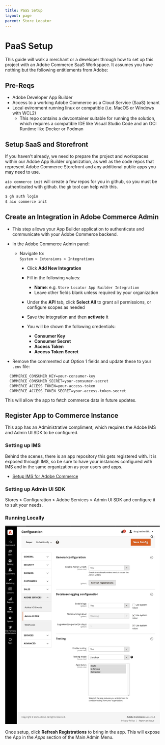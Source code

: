 ```yaml
---
title: PaaS Setup
layout: page
parent: Store Locator
---
```


# PaaS Setup

This guide will walk a merchant or a developer through how to set up this project with an Adobe Commerce SaaS Workspace. It assumes you have nothing but the following entitlements from Adobe:

## Pre-Reqs

* Adobe Developer App Builder 
* Access to a working Adobe Commerce as a Cloud Service (SaaS) tenant
* Local evironment running linux or compatible (i.e. MacOS or Windows with WCL2)
    * This repo contains a devcontainer suitable for running the solution, which requires a compatible IDE like Visual Studio Code and an OCI Runtime like Docker or Podman

## Setup SaaS and Storefront

If you haven't already, we need to prepare the project and workspaces within our Adobe App Builder organization, as well as the code repos that represent Adobe Commerce Storefront and any additional public apps you may need to use.

`aio commerce init` will create a few repos for you in github, so you must be authenticated with github. the `gh` tool can help with this.

```bash
$ gh auth login 
$ aio commerce init
```

## Create an Integration in Adobe Commerce Admin

- This step allows your App Builder application to authenticate and communicate with your Adobe Commerce backend.

- In the Adobe Commerce Admin panel:

   - Navigate to:  
     `System > Extensions > Integrations`

     - Click **Add New Integration**

     - Fill in the following values:
        - **Name**: e.g. `Store Locator App Builder Integration`
        - Leave other fields blank unless required by your organization

     - Under the **API** tab, click **Select All** to grant all permissions, or configure scopes as needed

     - Save the integration and then **activate** it

     - You will be shown the following credentials:
        - **Consumer Key**
        - **Consumer Secret**
        - **Access Token**
        - **Access Token Secret**

- Remove the commented out Option 1 fields and update these to your `.env` file:

```env
  COMMERCE_CONSUMER_KEY=your-consumer-key
  COMMERCE_CONSUMER_SECRET=your-consumer-secret
  COMMERCE_ACCESS_TOKEN=your-access-token
  COMMERCE_ACCESS_TOKEN_SECRET=your-access-token-secret
```

This will allow the app to fetch commerce data in future updates.

## Register App to Commerce Instance

This app has an Administrative compliment, which requires the Adobe IMS and Admin UI SDK to be configured. 

### Setting up IMS

Behind the scenes, there is an app repository this gets registered with. It is exposed through IMS, so be sure to have your instances configured with IMS and in the same organization as your users and apps.

* [Setup IMS for Adobe Commerce](https://experienceleague.adobe.com/en/docs/commerce-admin/start/admin/ims/adobe-ims-config)

### Setting up Admin UI SDK

Stores > Configuration > Adobe Services > Admin UI SDK and configure it to suit your needs.

### Running Locally

![Running Admin UI SDK Locally](img/admin-ui-sdk-setup.png)

Once setup, click __Refresh Registrations__ to bring in the app. This will expose the App in the _Apps_ section of the Main Admin Menu.

